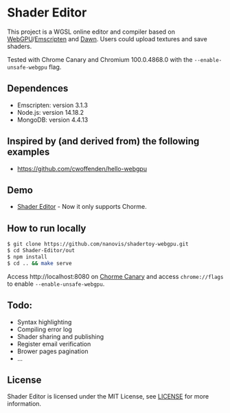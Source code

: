 # Shader Editor
This project is a WGSL online editor and compiler based on [WebGPU](https://gpuweb.github.io/gpuweb/)/[Emscripten](https://emscripten.org/) and [Dawn](https://dawn.googlesource.com/dawn). Users could upload textures and save shaders.

Tested with Chrome Canary and Chromium 100.0.4868.0 with the `--enable-unsafe-webgpu` flag.

## Dependences
- Emscripten: version 3.1.3
- Node.js: version 14.18.2
- MongoDB: version 4.4.13

## Inspired by (and derived from) the following examples
- https://github.com/cwoffenden/hello-webgpu

## Demo
- [Shader Editor](https://shadereditor.kaust.edu.sa/) - Now it only supports Chorme.
## How to run locally
```sh
$ git clone https://github.com/nanovis/shadertoy-webgpu.git
$ cd Shader-Editor/out
$ npm install
$ cd .. && make serve
```
Access http://localhost:8080 on [Chorme Canary](https://www.google.com/chrome/canary/) and access `chrome://flags` to enable `--enable-unsafe-webgpu`.
## Todo:
- Syntax highlighting
- Compiling error log
- Shader sharing and publishing
- Register email verification
- Brower pages pagination 
- ...
## License
Shader Editor is licensed under the MIT License, see [LICENSE](https://github.com/nanovis/Shader-Editor/blob/main/LICENSE) for more information.
